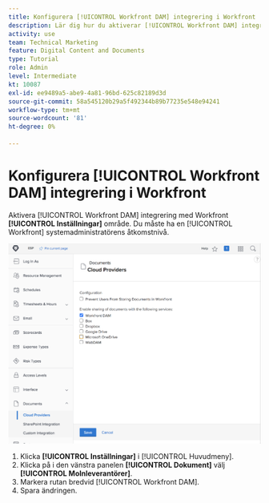 ```yaml
---
title: Konfigurera [!UICONTROL Workfront DAM] integrering i Workfront
description: Lär dig hur du aktiverar [!UICONTROL Workfront DAM] integrering på systemadministratörens åtkomstnivå.
activity: use
team: Technical Marketing
feature: Digital Content and Documents
type: Tutorial
role: Admin
level: Intermediate
kt: 10087
exl-id: ee9489a5-abe9-4a81-96bd-625c82189d3d
source-git-commit: 58a545120b29a5f492344b89b77235e548e94241
workflow-type: tm+mt
source-wordcount: '81'
ht-degree: 0%

---
```


# Konfigurera [!UICONTROL Workfront DAM] integrering i Workfront

Aktivera [!UICONTROL Workfront DAM] integrering med Workfront **[!UICONTROL Inställningar]** område. Du måste ha en [!UICONTROL Workfront] systemadministratörens åtkomstnivå.

![En skärmbild av [!UICONTROL Molnleverantörer] konfigurationssida](assets/01-configure-the-integration-in-workfront.png)

1. Klicka **[!UICONTROL Inställningar]** i [!UICONTROL Huvudmeny].
1. Klicka på i den vänstra panelen **[!UICONTROL Dokument]** välj **[!UICONTROL Molnleverantörer]**.
1. Markera rutan bredvid [!UICONTROL Workfront DAM].
1. Spara ändringen.

<!--
Learn more graphic and documentation article link, below
* Enabling Workfront DAM
 -->
